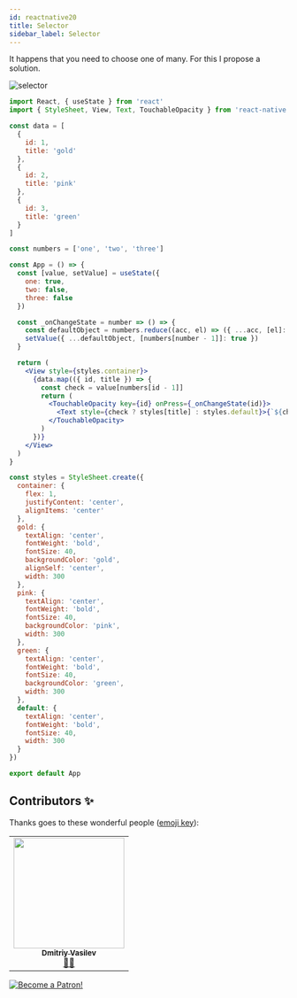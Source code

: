 ```yaml
---
id: reactnative20
title: Selector
sidebar_label: Selector
---
```


It happens that you need to choose one of many. For this I propose a solution.

![selector](https://miro.medium.com/max/4800/1*egojVEXa1_MOTvg521DsOg.gif)

```jsx
import React, { useState } from 'react'
import { StyleSheet, View, Text, TouchableOpacity } from 'react-native'

const data = [
  {
    id: 1,
    title: 'gold'
  },
  {
    id: 2,
    title: 'pink'
  },
  {
    id: 3,
    title: 'green'
  }
]

const numbers = ['one', 'two', 'three']

const App = () => {
  const [value, setValue] = useState({
    one: true,
    two: false,
    three: false
  })

  const _onChangeState = number => () => {
    const defaultObject = numbers.reduce((acc, el) => ({ ...acc, [el]: false }), {})
    setValue({ ...defaultObject, [numbers[number - 1]]: true })
  }

  return (
    <View style={styles.container}>
      {data.map(({ id, title }) => {
        const check = value[numbers[id - 1]]
        return (
          <TouchableOpacity key={id} onPress={_onChangeState(id)}>
            <Text style={check ? styles[title] : styles.default}>{`${check}`}</Text>
          </TouchableOpacity>
        )
      })}
    </View>
  )
}

const styles = StyleSheet.create({
  container: {
    flex: 1,
    justifyContent: 'center',
    alignItems: 'center'
  },
  gold: {
    textAlign: 'center',
    fontWeight: 'bold',
    fontSize: 40,
    backgroundColor: 'gold',
    alignSelf: 'center',
    width: 300
  },
  pink: {
    textAlign: 'center',
    fontWeight: 'bold',
    fontSize: 40,
    backgroundColor: 'pink',
    width: 300
  },
  green: {
    textAlign: 'center',
    fontWeight: 'bold',
    fontSize: 40,
    backgroundColor: 'green',
    width: 300
  },
  default: {
    textAlign: 'center',
    fontWeight: 'bold',
    fontSize: 40,
    width: 300
  }
})

export default App
```

## Contributors ✨

Thanks goes to these wonderful people ([emoji key](https://allcontributors.org/docs/en/emoji-key)):

<table>
  <tr>
    <td align="center"><a href="https://fullstackserverless.github.io/"><img src="https://avatars0.githubusercontent.com/u/6774813?v=4?s=200" width="200px;" alt=""/><br /><sub><b>Dmitriy Vasilev</b></sub></a><br /> <a href="https://github.com/gHashTag/react-native-village/commits?author=gHashTag" title="Documentation">📖💲</a></td>
  </tr>
</table>

[![Become a Patron!](/img/logo/patreon.jpg)](https://www.patreon.com/bePatron?u=31769291)
